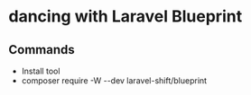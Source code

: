 # dancing with Laravel Blueprint

## Commands
 - Install tool
  - composer require -W --dev laravel-shift/blueprint